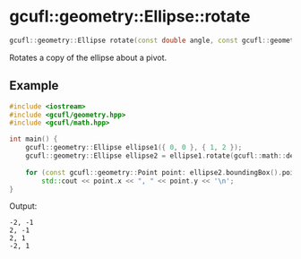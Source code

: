 # gcufl::geometry::Ellipse::rotate
```cpp
gcufl::geometry::Ellipse rotate(const double angle, const gcufl::geometry::Point pivot = gcufl::geometry::Point(0, 0)) const noexcept;
```
Rotates a copy of the ellipse about a pivot.
## Example
```cpp
#include <iostream>
#include <gcufl/geometry.hpp>
#include <gcufl/math.hpp>

int main() {
	gcufl::geometry::Ellipse ellipse1({ 0, 0 }, { 1, 2 });
	gcufl::geometry::Ellipse ellipse2 = ellipse1.rotate(gcufl::math::degToRad(90));
	
	for (const gcufl::geometry::Point point: ellipse2.boundingBox().points)
		std::cout << point.x << ", " << point.y << '\n';
}
```
Output:
```
-2, -1
2, -1
2, 1
-2, 1
```
